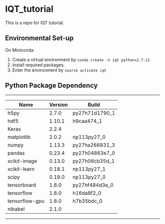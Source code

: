 # IQT_tutorial
This is a repo for IQT tutorial.

## Environmental Set-up
On Miniconda: 
1. Create a virtual environment by `conda create -n iqt python=2.7.12`
2. Install required packages.
3. Enter the environment by `source activate iqt`

## Python Package Dependency
-----------------------------------------------------------
Name                     |Version         |Build
-------------------------|----------------|----------------
h5py                     |2.7.0           |  py27h71d1790_1  
hdf5                     |1.10.1          |      h9caa474_1  
Keras                    | 2.2.4          |           <pip>
matplotlib               | 2.0.2          |     np113py27_0  
numpy                    | 1.13.3         |  py27ha266831_3  
pandas                   | 0.23.4         |  py27h04863e7_0  
scikit-image             | 0.13.0         |  py27h06cb35d_1  
scikit-learn             | 0.18.1         |     np113py27_1  
scipy                    | 0.19.0         |     np113py27_0  
tensorboard              | 1.8.0          |  py27hf484d3e_0  
tensorflow               | 1.8.0          |      h16da8f2_0  
tensorflow-gpu           | 1.8.0          |      h7b35bdc_0 
nibabel                  | 2.1.0          |            <pip>
-----------------------------------------------------------

